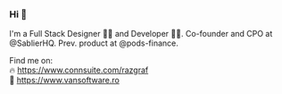 ### Hi 👋

I'm a Full Stack Designer 👨‍🎨 and Developer 👨‍💻. 
Co-founder and CPO at @SablierHQ. Prev. product at @pods-finance.

Find me on:  
🔥 https://www.connsuite.com/razgraf  
💼 https://www.vansoftware.ro

<!--
**razgraf/razgraf** is a ✨ _special_ ✨ repository because its `README.md` (this file) appears on your GitHub profile.

Here are some ideas to get you started:

- 🔭 I’m currently working on ...
- 🌱 I’m currently learning ...
- 👯 I’m looking to collaborate on ...
- 🤔 I’m looking for help with ...
- 💬 Ask me about ...
- 📫 How to reach me: ...
- 😄 Pronouns: ...
- ⚡ Fun fact: ...
-->
